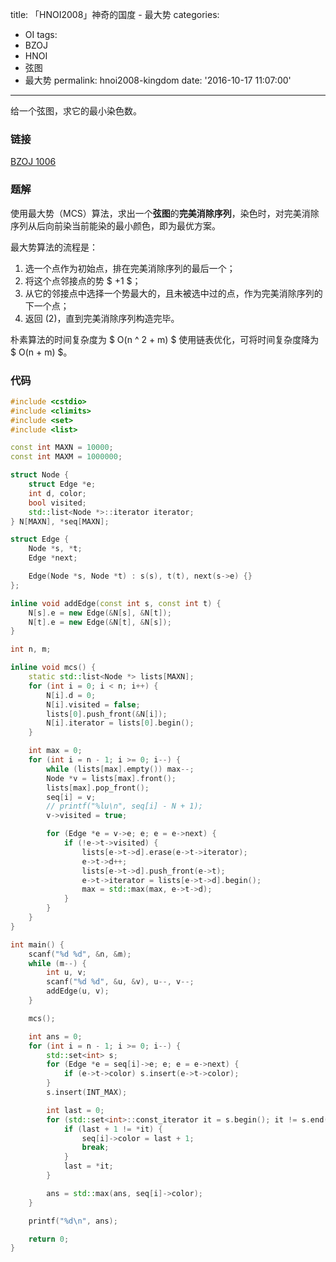 title: 「HNOI2008」神奇的国度 - 最大势
categories:
  - OI
tags:
  - BZOJ
  - HNOI
  - 弦图
  - 最大势
permalink: hnoi2008-kingdom
date: '2016-10-17 11:07:00'
---

给一个弦图，求它的最小染色数。

<!-- more -->

### 链接

[BZOJ 1006](http://www.lydsy.com/JudgeOnline/problem.php?id=1006)

### 题解

使用最大势（MCS）算法，求出一个**弦图**的**完美消除序列**，染色时，对完美消除序列从后向前染当前能染的最小颜色，即为最优方案。

最大势算法的流程是：

1. 选一个点作为初始点，排在完美消除序列的最后一个；
2. 将这个点邻接点的势 $ +1 $；
3. 从它的邻接点中选择一个势最大的，且未被选中过的点，作为完美消除序列的下一个点；
4. 返回 (2)，直到完美消除序列构造完毕。

朴素算法的时间复杂度为 $ O(n ^ 2 + m) $ 使用链表优化，可将时间复杂度降为 $ O(n + m) $。

### 代码

```cpp
#include <cstdio>
#include <climits>
#include <set>
#include <list>

const int MAXN = 10000;
const int MAXM = 1000000;

struct Node {
    struct Edge *e;
    int d, color;
    bool visited;
    std::list<Node *>::iterator iterator;
} N[MAXN], *seq[MAXN];

struct Edge {
    Node *s, *t;
    Edge *next;

    Edge(Node *s, Node *t) : s(s), t(t), next(s->e) {}
};

inline void addEdge(const int s, const int t) {
    N[s].e = new Edge(&N[s], &N[t]);
    N[t].e = new Edge(&N[t], &N[s]);
}

int n, m;

inline void mcs() {
    static std::list<Node *> lists[MAXN];
    for (int i = 0; i < n; i++) {
        N[i].d = 0;
        N[i].visited = false;
        lists[0].push_front(&N[i]);
        N[i].iterator = lists[0].begin();
    }

    int max = 0;
    for (int i = n - 1; i >= 0; i--) {
        while (lists[max].empty()) max--;
        Node *v = lists[max].front();
        lists[max].pop_front();
        seq[i] = v;
        // printf("%lu\n", seq[i] - N + 1);
        v->visited = true;

        for (Edge *e = v->e; e; e = e->next) {
            if (!e->t->visited) {
                lists[e->t->d].erase(e->t->iterator);
                e->t->d++;
                lists[e->t->d].push_front(e->t);
                e->t->iterator = lists[e->t->d].begin();
                max = std::max(max, e->t->d);
            }
        }
    }
}

int main() {
    scanf("%d %d", &n, &m);
    while (m--) {
        int u, v;
        scanf("%d %d", &u, &v), u--, v--;
        addEdge(u, v);
    }

    mcs();

    int ans = 0;
    for (int i = n - 1; i >= 0; i--) {
        std::set<int> s;
        for (Edge *e = seq[i]->e; e; e = e->next) {
            if (e->t->color) s.insert(e->t->color);
        }
        s.insert(INT_MAX);

        int last = 0;
        for (std::set<int>::const_iterator it = s.begin(); it != s.end(); it++) {
            if (last + 1 != *it) {
                seq[i]->color = last + 1;
                break;
            }
            last = *it;
        }

        ans = std::max(ans, seq[i]->color);
    }

    printf("%d\n", ans);

    return 0;
}
```
